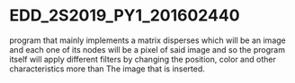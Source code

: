 # EDD_2S2019_PY1_201602440
program that mainly implements a matrix disperses which will be an image and each one of its nodes will be a pixel of said image and so the program itself will apply different filters by changing the position, color and other characteristics more than The image that is inserted.
